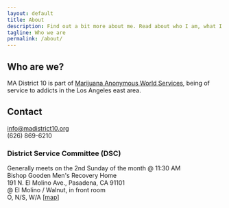 ```yaml
---
layout: default
title: About
description: Find out a bit more about me. Read about who I am, what I do and what are my passions.
tagline: Who we are
permalink: /about/
---
```


## Who are we?

MA District 10 is part of [Marijuana Anonymous World Services](https://www.marijuana-anonymous.org), being of service to addicts in the Los Angeles east area.

## Contact
<a title="eMail MA District 10" href="mailto:info@madistrict10.org" style="color:inherit; opacity:inherit">info@madistrict10.org</a>  
(626) 869-6210

### District Service Committee (DSC)

 Generally meets on the 2nd Sunday of the month @ 11:30 AM  
 Bishop Gooden Men's Recovery Home  
 191 N. El Molino Ave., Pasadena, CA 91101  
 @ El Molino / Walnut, in front room  
 O, N/S, W/A [<a href="http://maps.google.com/maps?fb=1&amp;gl=us&amp;daddr=The+Gooden+Center,+191+N.+El+Molino+Ave.,+Pasadena,+CA+91101&amp;ct=directions-to&amp;z=15" title="Get Directions">map</a>]

